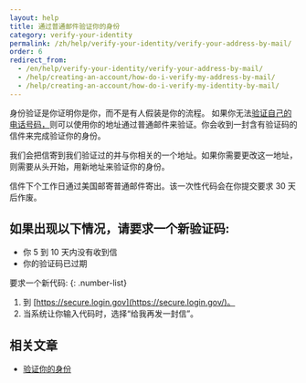```yaml
---
layout: help
title: 通过普通邮件验证你的身份
category: verify-your-identity
permalink: /zh/help/verify-your-identity/verify-your-address-by-mail/
order: 6
redirect_from:
  - /en/help/verify-your-identity/verify-your-address-by-mail/
  - /help/creating-an-account/how-do-i-verify-my-address-by-mail/
  - /help/creating-an-account/how-do-i-verify-my-identity-by-mail/
---
```


身份验证是你证明你是你，而不是有人假装是你的流程。  如果你无法[验证自己的电话号码，](/help/verify-your-identity/phone-number/)则可以使用你的地址通过普通邮件来验证。你会收到一封含有验证码的信件来完成验证你的身份。

我们会把信寄到我们验证过的并与你相关的一个地址。如果你需要更改这一地址，则需要从头开始，用新地址来验证你的身份。

信件下个工作日通过美国邮寄普通邮件寄出。该一次性代码会在你提交要求 30 天后作废。

## 如果出现以下情况，请要求一个新验证码:

 * 你 5 到 10 天内没有收到信
 * 你的验证码已过期

要求一个新代码:
{: .number-list}
1. 到 [https://secure.login.gov](https://secure.login.gov/)。
2. 当系统让你输入代码时，选择“给我再发一封信”。

## 相关文章
- [验证你的身份](/help/verify-your-identity/how-to-verify-your-identity/)
